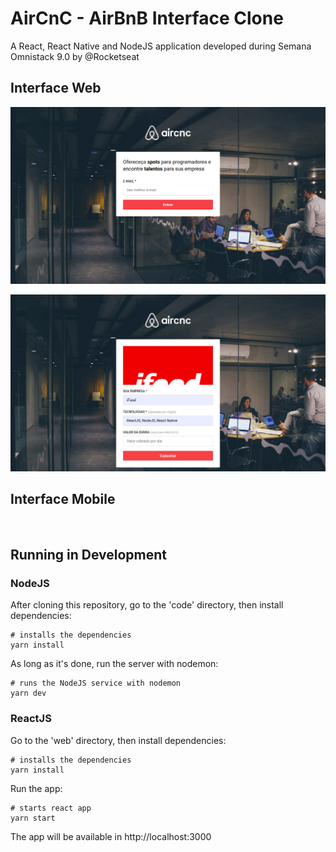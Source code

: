 # AirCnC - AirBnB Interface Clone

A React, React Native and NodeJS application developed during Semana Omnistack 9.0 by @Rocketseat

## Interface Web
![Interface Web](screenshots/web-login.png)

![Interface Web](screenshots/web-new-spot.png)


## Interface Mobile
![]()

## Running in Development

### NodeJS

After cloning this repository, go to the 'code' directory, then install dependencies:

```
# installs the dependencies
yarn install
```

As long as it's done, run the server with nodemon:

```
# runs the NodeJS service with nodemon
yarn dev
```

### ReactJS

Go to the 'web' directory, then install dependencies: 

```
# installs the dependencies
yarn install
```

Run the app:


```
# starts react app
yarn start
```

The app will be available in http://localhost:3000